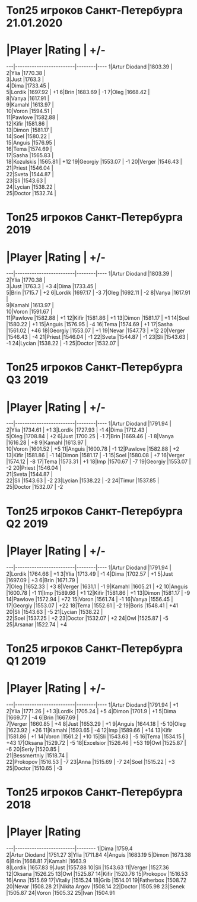Топ25 игроков Санкт-Петербурга 21.01.2020
=========================================
 # |Player                   |Rating  | +/-
---|-------------------------|--------|----
  1|Artur Diodand            |1803.39 |    
  2|Ylia                     |1770.38 |    
  3|Just                     |1763.3  |    
  4|Dima                     |1733.45 |    
  5|Lordik                   |1697.92 |  +1
  6|Brin                     |1683.69 |  -1
  7|Oleg                     |1668.42 |    
  8|Vanya                    |1617.91 |    
  9|Kamahl                   |1613.97 |    
 10|Voron                    |1594.51 |    
 11|Pawlove                  |1582.88 |    
 12|Kifir                    |1581.86 |    
 13|Dimon                    |1581.17 |    
 14|Soel                     |1580.22 |    
 15|Anguis                   |1576.95 |    
 16|Tema                     |1574.69 |    
 17|Sasha                    |1565.83 |    
 18|Kozulskis                |1565.81 | +12
 19|Georgiy                  |1553.07 |  -1
 20|Verger                   |1546.43 |    
 21|Priest                   |1546.04 |    
 22|Sveta                    |1544.87 |    
 23|Sli                      |1543.63 |    
 24|Lycian                   |1538.22 |    
 25|Doctor                   |1532.74 |    

Топ25 игроков Санкт-Петербурга 2019
===================================
 # |Player                   |Rating  | +/-
---|-------------------------|--------|----
  1|Artur Diodand            |1803.39 |    
  2|Ylia                     |1770.38 |    
  3|Just                     |1763.3  |  +3
  4|Dima                     |1733.45 |    
  5|Brin                     |1715.7  |  +2
  6|Lordik                   |1697.17 |  -3
  7|Oleg                     |1692.11 |  -2
  8|Vanya                    |1617.91 |    
  9|Kamahl                   |1613.97 |    
 10|Voron                    |1591.67 |    
 11|Pawlove                  |1582.88 |  +1
 12|Kifir                    |1581.86 |  +1
 13|Dimon                    |1581.17 |  +1
 14|Soel                     |1580.22 |  +1
 15|Anguis                   |1576.95 |  -4
 16|Tema                     |1574.69 |  +1
 17|Sasha                    |1561.02 | +46
 18|Georgiy                  |1553.07 |  +1
 19|Nevar                    |1547.73 | +12
 20|Verger                   |1546.43 |  -4
 21|Priest                   |1546.04 |  -1
 22|Sveta                    |1544.87 |  -1
 23|Sli                      |1543.63 |  -1
 24|Lycian                   |1538.22 |  -1
 25|Doctor                   |1532.07 |    

Топ25 игроков Санкт-Петербурга Q3 2019
======================================
 # |Player                   |Rating  | +/-
---|-------------------------|--------|----
  1|Artur Diodand            |1791.94 |    
  2|Ylia                     |1734.61 |  +1
  3|Lordik                   |1727.93 |  -1
  4|Dima                     |1712.43 |    
  5|Oleg                     |1708.84 |  +2
  6|Just                     |1700.25 |  -1
  7|Brin                     |1669.46 |  -1
  8|Vanya                    |1616.28 |  +8
  9|Kamahl                   |1613.97 |    
 10|Voron                    |1601.52 |  +5
 11|Anguis                   |1600.78 |  -1
 12|Pawlove                  |1582.88 |  +2
 13|Kifir                    |1581.86 |  -1
 14|Dimon                    |1581.17 |  -1
 15|Soel                     |1580.08 |  +7
 16|Verger                   |1574.12 |  -8
 17|Tema                     |1573.31 |  +1
 18|Imp                      |1570.67 |  -7
 19|Georgiy                  |1553.07 |  -2
 20|Priest                   |1546.04 |    
 21|Sveta                    |1544.87 |    
 22|Sli                      |1543.63 |  -2
 23|Lycian                   |1538.22 |  -2
 24|Timur                    |1537.85 |    
 25|Doctor                   |1532.07 |  -2

Топ25 игроков Санкт-Петербурга Q2 2019
======================================
 # |Player                   |Rating  | +/-
---|-------------------------|--------|----
  1|Artur Diodand            |1791.94 |    
  2|Lordik                   |1764.66 |  +1
  3|Ylia                     |1713.49 |  -1
  4|Dima                     |1702.57 |  +1
  5|Just                     |1697.09 |  +3
  6|Brin                     |1671.79 |    
  7|Oleg                     |1652.33 |  +3
  8|Verger                   |1631.1  |  -1
  9|Kamahl                   |1605.21 |  +2
 10|Anguis                   |1600.78 |  -1
 11|Imp                      |1589.66 |  +1
 12|Kifir                    |1581.86 |  +1
 13|Dimon                    |1581.17 |  -9
 14|Pawlove                  |1572.94 | +72
 15|Voron                    |1561.74 |  -1
 16|Vanya                    |1556.45 |    
 17|Georgiy                  |1553.07 | +22
 18|Tema                     |1552.61 |  -2
 19|Boris                    |1548.41 | +41
 20|Sli                      |1543.63 |  -5
 21|Lycian                   |1538.22 |    
 22|Soel                     |1537.25 |  +2
 23|Doctor                   |1532.07 |  +2
 24|Owl                      |1525.87 |  -5
 25|Arsanar                  |1522.74 |  +4

Топ25 игроков Санкт-Петербурга Q1 2019
======================================
 # |Player                   |Rating  | +/-
---|-------------------------|--------|----
  1|Artur Diodand            |1791.94 |  +1
  2|Ylia                     |1771.26 |  +1
  3|Lordik                   |1705.24 |  +5
  4|Dimon                    |1701.9  |  +1
  5|Dima                     |1669.77 |  -4
  6|Brin                     |1667.69 |    
  7|Verger                   |1660.85 |  +4
  8|Just                     |1653.29 |  +1
  9|Anguis                   |1644.18 |  -5
 10|Oleg                     |1623.92 | +26
 11|Kamahl                   |1593.65 |  -4
 12|Imp                      |1589.66 | +14
 13|Kifir                    |1581.86 |  +1
 14|Voron                    |1561.2  | +10
 15|Sli                      |1543.63 |  -5
 16|Tema                     |1534.15 | +43
 17|Oksana                   |1529.72 |  -5
 18|Excelsior                |1526.46 | +53
 19|Owl                      |1525.87 |  -6
 20|Seriy                    |1520.85 |    
 21|Bessmertniy              |1518.74 |    
 22|Prokopov                 |1516.53 |  -7
 23|Anna                     |1515.69 |  -7
 24|Soel                     |1515.22 |  +3
 25|Doctor                   |1510.65 |  -3

Топ25 игроков Санкт-Петербурга 2018
===================================
 # |Player                   |Rating  
---|-------------------------|--------
  1|Dima                     |1759.4  
  2|Artur Diodand            |1751.27 
  3|Ylia                     |1711.84 
  4|Anguis                   |1683.19 
  5|Dimon                    |1673.38 
  6|Brin                     |1668.81 
  7|Kamahl                   |1663.9  
  8|Lordik                   |1657.83 
  9|Just                     |1557.88 
 10|Sli                      |1543.63 
 11|Verger                   |1527.36 
 12|Oksana                   |1526.25 
 13|Owl                      |1525.87 
 14|Kifir                    |1520.76 
 15|Prokopov                 |1516.53 
 16|Anna                     |1515.69 
 17|Vitaliy                  |1515.24 
 18|Grib                     |1514.01 
 19|Fatherbox                |1508.72 
 20|Nevar                    |1508.28 
 21|Nikita Argov             |1508.14 
 22|Doctor                   |1505.98 
 23|Senek                    |1505.87 
 24|Voron                    |1505.32 
 25|Ivan                     |1504.91 

